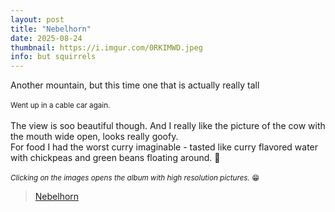 ```yaml
---
layout: post
title: "Nebelhorn"
date: 2025-08-24
thumbnail: https://i.imgur.com/0RKIMWD.jpeg 
info: but squirrels
---
```

Another mountain, but this time one that is actually really tall 
<br>
<br>
<small>Went up in a cable car again.</small>
<br>
<br>
The view is soo beautiful though. And I really like the picture of the cow with the mouth wide open, looks really goofy.
<br>
For food I had the worst curry imaginable - tasted like curry flavored water with chickpeas and green beans floating around. 🤢
<br>
<br>
<small>_Clicking on the images opens the album with high resolution pictures._ 😁</small>

<blockquote class="imgur-embed-pub" lang="en" data-id="a/UrzfOCx"  ><a href="//imgur.com/a/UrzfOCx">Nebelhorn</a></blockquote><script async src="//s.imgur.com/min/embed.js" charset="utf-8"></script>
